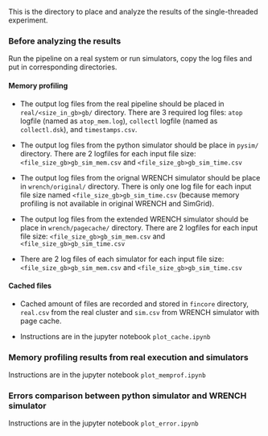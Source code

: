 This is the directory to place and analyze the results of the single-threaded experiment.

### Before analyzing the results
Run the pipeline on a real system or run simulators, copy the log files and put in 
corresponding directories.

#### Memory profiling
- The output log files from the real pipeline should be placed in `real/<size_in_gb>gb/` directory.
There are 3 required log files: `atop` logfile (named as `atop_mem.log`), `collectl` logfile 
(named as `collectl.dsk`), and `timestamps.csv`.

- The output log files from the python simulator should be place in `pysim/` directory.
There are 2 logfiles for each input file size: `<file_size_gb>gb_sim_mem.csv` 
and `<file_size_gb>gb_sim_time.csv`

- The output log files from the orignal WRENCH simulator should be place in `wrench/original/` directory.
There is only one log file for each input file size named `<file_size_gb>gb_sim_time.csv` 
(because memory profiling is not available in original WRENCH and SimGrid).

- The output log files from the extended WRENCH simulator should be place in `wrench/pagecache/` directory.
There are 2 logfiles for each input file size: `<file_size_gb>gb_sim_mem.csv` 
and `<file_size_gb>gb_sim_time.csv`

- There are 2 log files of each simulator for each input file size: `<file_size_gb>gb_sim_mem.csv` 
and `<file_size_gb>gb_sim_time.csv`

#### Cached files
- Cached amount of files are recorded and stored in `fincore` directory, 
`real.csv` from the real cluster and `sim.csv` from WRENCH simulator with page cache.

- Instructions are in the jupyter notebook `plot_cache.ipynb` 

### Memory profiling results from real execution and simulators
Instructions are in the jupyter notebook `plot_memprof.ipynb`

### Errors comparison between python simulator and WRENCH simulator
Instructions are in the jupyter notebook `plot_error.ipynb` 